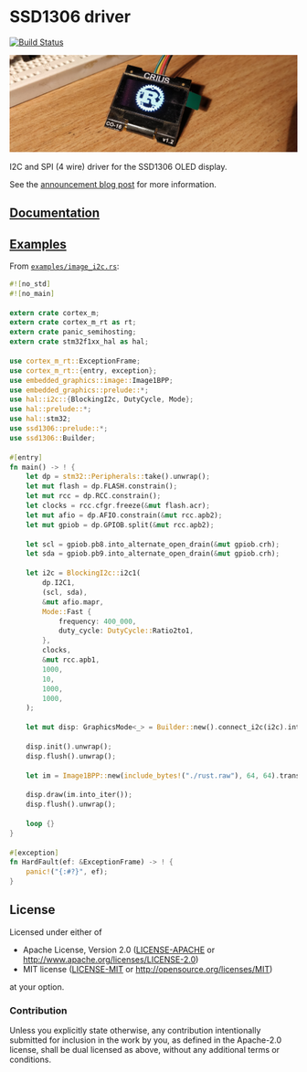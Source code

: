 # SSD1306 driver

[![Build Status](https://travis-ci.org/jamwaffles/ssd1306.svg?branch=master)](https://travis-ci.org/jamwaffles/ssd1306)

[![CRIUS display showing the Rust logo](readme_banner.jpg?raw=true)](examples/image_i2c.rs)

I2C and SPI (4 wire) driver for the SSD1306 OLED display.

See the [announcement blog post](https://wapl.es/electronics/rust/2018/04/30/ssd1306-driver.html) for more information.

## [Documentation](https://docs.rs/ssd1306)

## [Examples](examples)

From [`examples/image_i2c.rs`](examples/image_i2c.rs):

```rust
#![no_std]
#![no_main]

extern crate cortex_m;
extern crate cortex_m_rt as rt;
extern crate panic_semihosting;
extern crate stm32f1xx_hal as hal;

use cortex_m_rt::ExceptionFrame;
use cortex_m_rt::{entry, exception};
use embedded_graphics::image::Image1BPP;
use embedded_graphics::prelude::*;
use hal::i2c::{BlockingI2c, DutyCycle, Mode};
use hal::prelude::*;
use hal::stm32;
use ssd1306::prelude::*;
use ssd1306::Builder;

#[entry]
fn main() -> ! {
    let dp = stm32::Peripherals::take().unwrap();
    let mut flash = dp.FLASH.constrain();
    let mut rcc = dp.RCC.constrain();
    let clocks = rcc.cfgr.freeze(&mut flash.acr);
    let mut afio = dp.AFIO.constrain(&mut rcc.apb2);
    let mut gpiob = dp.GPIOB.split(&mut rcc.apb2);

    let scl = gpiob.pb8.into_alternate_open_drain(&mut gpiob.crh);
    let sda = gpiob.pb9.into_alternate_open_drain(&mut gpiob.crh);

    let i2c = BlockingI2c::i2c1(
        dp.I2C1,
        (scl, sda),
        &mut afio.mapr,
        Mode::Fast {
            frequency: 400_000,
            duty_cycle: DutyCycle::Ratio2to1,
        },
        clocks,
        &mut rcc.apb1,
        1000,
        10,
        1000,
        1000,
    );

    let mut disp: GraphicsMode<_> = Builder::new().connect_i2c(i2c).into();

    disp.init().unwrap();
    disp.flush().unwrap();

    let im = Image1BPP::new(include_bytes!("./rust.raw"), 64, 64).translate(Coord::new(32, 0));

    disp.draw(im.into_iter());
    disp.flush().unwrap();

    loop {}
}

#[exception]
fn HardFault(ef: &ExceptionFrame) -> ! {
    panic!("{:#?}", ef);
}

```

## License

Licensed under either of

- Apache License, Version 2.0 ([LICENSE-APACHE](LICENSE-APACHE) or
  http://www.apache.org/licenses/LICENSE-2.0)
- MIT license ([LICENSE-MIT](LICENSE-MIT) or http://opensource.org/licenses/MIT)

at your option.

### Contribution

Unless you explicitly state otherwise, any contribution intentionally submitted for inclusion in the
work by you, as defined in the Apache-2.0 license, shall be dual licensed as above, without any
additional terms or conditions.
